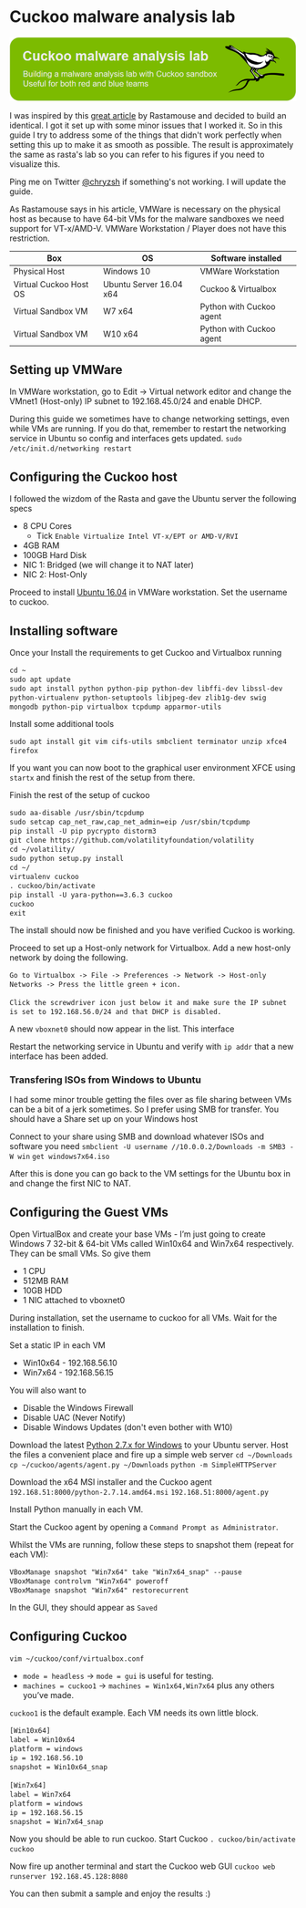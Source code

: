 # Cuckoo malware analysis lab

![](../../.gitbook/assets/cuckoo.png)

I was inspired by this [great article](https://rastamouse.me/2017/05/playing-with-cuckoo/) by Rastamouse and decided to build an identical. I got it set up with some minor issues that I worked it. So in this guide I try to address some of the things that didn't work perfectly when setting this up to make it as smooth as possible. The result is approximately the same as rasta's lab so you can refer to his figures if you need to visualize this.

Ping me on Twitter [@chryzsh](https://twitter.com/chryzsh) if something's not working. I will update the guide.

As Rastamouse says in his article, VMWare is necessary on the physical host as because to have 64-bit VMs for the malware sandboxes we need support for VT-x/AMD-V. VMWare Workstation / Player does not have this restriction.

| Box | OS | Software installed |
| --- | --- | --- |
| Physical Host | Windows 10 | VMWare Workstation |
| Virtual Cuckoo Host OS | Ubuntu Server 16.04 x64 | Cuckoo & Virtualbox |
| Virtual Sandbox VM | W7 x64 | Python with Cuckoo agent |
| Virtual Sandbox VM | W10 x64 | Python with Cuckoo agent |

## Setting up VMWare

In VMWare workstation, go to Edit -&gt; Virtual network editor and change the VMnet1 \(Host-only\) IP subnet to 192.168.45.0/24 and enable DHCP.

During this guide we sometimes have to change networking settings, even while VMs are running. If you do that, remember to restart the networking service in Ubuntu so config and interfaces gets updated. `sudo /etc/init.d/networking restart`

## Configuring the Cuckoo host

I followed the wizdom of the Rasta and gave the Ubuntu server the following specs

* 8 CPU Cores
  * Tick `Enable Virtualize Intel VT-x/EPT or AMD-V/RVI`
* 4GB RAM
* 100GB Hard Disk
* NIC 1: Bridged \(we will change it to NAT later\)
* NIC 2: Host-Only

Proceed to install [Ubuntu 16.04](http://releases.ubuntu.com/16.04/) in VMWare workstation. Set the username to cuckoo.

## Installing software

Once your Install the requirements to get Cuckoo and Virtualbox running

```text
cd ~
sudo apt update
sudo apt install python python-pip python-dev libffi-dev libssl-dev python-virtualenv python-setuptools libjpeg-dev zlib1g-dev swig mongodb python-pip virtualbox tcpdump apparmor-utils
```

Install some additional tools

```text
sudo apt install git vim cifs-utils smbclient terminator unzip xfce4 firefox
```

If you want you can now boot to the graphical user environment XFCE using `startx` and finish the rest of the setup from there.

Finish the rest of the setup of cuckoo

```text
sudo aa-disable /usr/sbin/tcpdump
sudo setcap cap_net_raw,cap_net_admin=eip /usr/sbin/tcpdump
pip install -U pip pycrypto distorm3
git clone https://github.com/volatilityfoundation/volatility
cd ~/volatility/
sudo python setup.py install
cd ~/
virtualenv cuckoo
. cuckoo/bin/activate
pip install -U yara-python==3.6.3 cuckoo
cuckoo
exit
```

The install should now be finished and you have verified Cuckoo is working.

Proceed to set up a Host-only network for Virtualbox. Add a new host-only network by doing the following.

```text
Go to Virtualbox -> File -> Preferences -> Network -> Host-only Networks -> Press the little green + icon.

Click the screwdriver icon just below it and make sure the IP subnet is set to 192.168.56.0/24 and that DHCP is disabled.
```

A new `vboxnet0` should now appear in the list. This interface

Restart the networking service in Ubuntu and verify with `ip addr` that a new interface has been added.

### Transfering ISOs from Windows to Ubuntu

I had some minor trouble getting the files over as file sharing between VMs can be a bit of a jerk sometimes. So I prefer using SMB for transfer. You should have a Share set up on your Windows host

Connect to your share using SMB and download whatever ISOs and software you need `smbclient -U username //10.0.0.2/Downloads -m SMB3 -W win` `get windows7x64.iso`

After this is done you can go back to the VM settings for the Ubuntu box in and change the first NIC to NAT.

## Configuring the Guest VMs

Open VirtualBox and create your base VMs - I’m just going to create Windows 7 32-bit & 64-bit VMs called Win10x64 and Win7x64 respectively. They can be small VMs. So give them

* 1 CPU
* 512MB RAM
* 10GB HDD 
* 1 NIC attached to vboxnet0

During installation, set the username to cuckoo for all VMs. Wait for the installation to finish.

Set a static IP in each VM

* Win10x64 - 192.168.56.10
* Win7x64 - 192.168.56.15

You will also want to

* Disable the Windows Firewall
* Disable UAC \(Never Notify\)
* Disable Windows Updates \(don't even bother with W10\)

Download the latest [Python 2.7.x for Windows](https://www.python.org/downloads/release/python-2714/) to your Ubuntu server. Host the files a convenient place and fire up a simple web server `cd ~/Downloads` `cp ~/cuckoo/agents/agent.py ~/Downloads` `python -m SimpleHTTPServer`

Download the x64 MSI installer and the Cuckoo agent `192.168.51:8000/python-2.7.14.amd64.msi` `192.168.51:8000/agent.py`

Install Python manually in each VM.

Start the Cuckoo agent by opening a `Command Prompt as Administrator`.

Whilst the VMs are running, follow these steps to snapshot them \(repeat for each VM\):

```text
VBoxManage snapshot "Win7x64" take "Win7x64_snap" --pause
VBoxManage controlvm "Win7x64" poweroff
VBoxManage snapshot "Win7x64" restorecurrent
```

In the GUI, they should appear as `Saved`

## Configuring Cuckoo

`vim ~/cuckoo/conf/virtualbox.conf`

* `mode = headless` -&gt; `mode = gui` is useful for testing.
* `machines = cuckoo1` -&gt; `machines = Win1x64,Win7x64` plus any others you’ve made.

`cuckoo1` is the default example. Each VM needs its own little block.

```text
[Win10x64]
label = Win10x64
platform = windows
ip = 192.168.56.10
snapshot = Win10x64_snap

[Win7x64]
label = Win7x64
platform = windows
ip = 192.168.56.15
snapshot = Win7x64_snap
```

Now you should be able to run cuckoo. Start Cuckoo `. cuckoo/bin/activate` `cuckoo`

Now fire up another terminal and start the Cuckoo web GUI `cuckoo web runserver 192.168.45.128:8080`

You can then submit a sample and enjoy the results :\)

